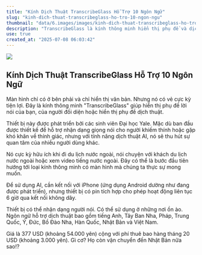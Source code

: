 ```yaml
---
title: "Kính Dịch Thuật TranscribeGlass Hỗ Trợ 10 Ngôn Ngữ"
slug: "kinh-dich-thuat-transcribeglass-ho-tro-10-ngon-ngu"
thumbnail: "data/6.images/images/kinh-dich-thuat-transcribeglass-ho-tro-10-ngon-ngu.webp"
description: "TranscribeGlass là kính thông minh hiển thị phụ đề và dịch thuật hỗ trợ 10 ngôn ngữ, bao gồm cả tiếng Việt, phát triển bởi sinh viên Yale."
use: true
created_at: "2025-07-08 06:03:42"
---
```


![](/images/20250707-00000005-giz-000-1-view.webp)

## Kính Dịch Thuật TranscribeGlass Hỗ Trợ 10 Ngôn Ngữ

Màn hình chỉ có ở bên phải và chỉ hiển thị văn bản. Nhưng nó có vẻ cực kỳ tiện lợi. Đây là kính thông minh "TranscribeGlass" giúp hiển thị phụ đề lời nói của bạn, của người đối diện hoặc hiển thị phụ đề dịch thuật.

Thiết bị này được phát triển bởi các sinh viên Đại học Yale. Mặc dù ban đầu được thiết kế để hỗ trợ nhận dạng giọng nói cho người khiếm thính hoặc gặp khó khăn về thính giác, nhưng với tính năng dịch thuật AI, nó sẽ thu hút sự quan tâm của nhiều người dùng khác.

Nó cực kỳ hữu ích khi đi du lịch nước ngoài, nói chuyện với khách du lịch nước ngoài hoặc xem video tiếng nước ngoài. Đây có thể là bước đầu tiên hướng tới loại kính thông minh có màn hình mà chúng ta thực sự mong muốn.

Để sử dụng AI, cần kết nối với iPhone (ứng dụng Android dường như đang được phát triển), nhưng thiết bị có pin tích hợp cho phép hoạt động liên tục 6 giờ qua kết nối không dây.

Thiết bị có thể nhận dạng người nói. Có thể sử dụng ở những nơi ồn ào. Ngôn ngữ hỗ trợ dịch thuật bao gồm tiếng Anh, Tây Ban Nha, Pháp, Trung Quốc, Ý, Đức, Bồ Đào Nha, Hàn Quốc, Nhật Bản và Việt Nam.

Giá là 377 USD (khoảng 54.000 yên) cộng với phí thuê bao hàng tháng 20 USD (khoảng 3.000 yên). Gì cơ? Họ còn vận chuyển đến Nhật Bản nữa sao!?